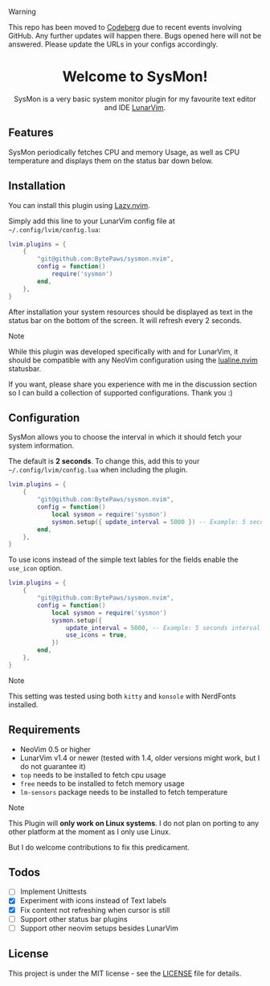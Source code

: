 > [!Warning]
> This repo has been moved to [Codeberg](https://codeberg.org/BytePaws/sysmon.nvim) due to recent events involving GitHub.
> Any further updates will happen there. Bugs opened here will not be answered.
> Please update the URLs in your configs accordingly.

<h1 align="center">
Welcome to SysMon!
</h1>

<p align="center">
SysMon is a very basic system monitor plugin for my favourite text editor and IDE <a href="github.com/Lunarvim/LunarVim">LunarVim</a>.
</p>

## Features

SysMon periodically fetches CPU and memory Usage, as well as CPU temperature and displays them on the status bar down
below.

## Installation

You can install this plugin using [Lazy.nvim](https://github.com/folke/lazy.nvim).

Simply add this line to your LunarVim config file at `~/.config/lvim/config.lua`:

```Lua
lvim.plugins = {
    {
        "git@github.com:BytePaws/sysmon.nvim",
        config = function()
            require('sysmon')
        end,
    },
}
```

After installation your system resources should be displayed as text in the status bar on the bottom of the screen.
It will refresh every 2 seconds.

> [!Note]
> While this plugin was developed specifically with and for LunarVim, it should be compatible with any NeoVim configuration
> using the [lualine.nvim](https://github.com/nvim-lualine/lualine.nvim) statusbar.
>
> If you want, please share you experience with me in the discussion section so I can build a collection of supported configurations. Thank you :)

## Configuration

SysMon allows you to choose the interval in which it should fetch your system information.

The default is **2 seconds**. To change this, add this to your `~/.config/lvim/config.lua` when including the plugin.

```Lua
lvim.plugins = {
    {
        "git@github.com:BytePaws/sysmon.nvim",
        config = function()
            local sysmon = require('sysmon')
            sysmon.setup({ update_interval = 5000 }) -- Example: 5 seconds interval. Change this to the value you want.
        end,
    },
}
```

To use icons instead of the simple text lables for the fields enable the `use_icon` option.

```Lua
lvim.plugins = {
    {
        "git@github.com:BytePaws/sysmon.nvim",
        config = function()
            local sysmon = require('sysmon')
            sysmon.setup({
                update_interval = 5000, -- Example: 5 seconds interval. Change this to the value you want.
                use_icons = true,
            })
        end,
    },
}
```

> [!Note]
> This setting was tested using both `kitty` and `konsole` with NerdFonts installed.

## Requirements

- NeoVim 0.5 or higher
- LunarVim v1.4 or newer (tested with 1.4, older versions might work, but I do not guarantee it)
- `top` needs to be installed to fetch cpu usage
- `free` needs to be installed to fetch memory usage
- `lm-sensors` package needs to be installed to fetch temperature

> [!Note]
> This Plugin will **only work on Linux systems**.
> I do not plan on porting to any other platform at the moment as I only use Linux.
>
> But I do welcome contributions to fix this predicament.

## Todos

- [ ] Implement Unittests
- [x] Experiment with icons instead of Text labels
- [x] Fix content not refreshing when cursor is still
- [ ] Support other status bar plugins
- [ ] Support other neovim setups besides LunarVim

## License

This project is under the MIT license - see the [LICENSE](./LICENSE) file for details.
